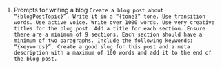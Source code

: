 1. Prompts for writing a blog `Create a blog post about “{blogPostTopic}”. Write it in a “{tone}”
tone. Use transition words. Use active voice. Write over 1000 words. Use very creative titles for the blog post. Add a title for each section. Ensure there are a minimum of 9 sections. Each section should have a minimum of two paragraphs. Include the following keywords: “{keywords}”. Create a good slug for this post and a meta description with a maximum of 100 words and add it to the end of the blog post.`
